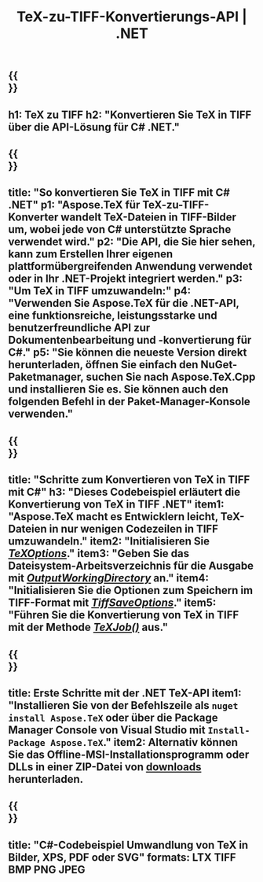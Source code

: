 ﻿---
translation: true
template: /_templates/_conversion-child-net.md
title: TeX-zu-TIFF-Konvertierungs-API | .NET
description: TeX-zu-TIFF-Konvertierungsfunktion. Integrieren Sie diese lokale .NET-Bibliothek in Ihr Projekt oder verwenden Sie plattformübergreifende Anwendungen, um TeX in TIFF zu konvertieren.
keywords: tex zu tiff api net, tex2tiff integrieren c#
url: /net/conversion/tex-to-tiff/
family: tex
platformtag: net
feature: conversion
informat: TEX
outformat: TIFF
otherformats: BMP PNG JPEG PDF SVG XPS
---


{{<section banner>}}
---
h1: TeX zu TIFF
h2: "Konvertieren Sie TeX in TIFF über die API-Lösung für C# .NET."
---

{{<section overview>}}
---
title: "So konvertieren Sie TeX in TIFF mit C# .NET"
p1: "Aspose.TeX für TeX-zu-TIFF-Konverter wandelt TeX-Dateien in TIFF-Bilder um, wobei jede von C# unterstützte Sprache verwendet wird."
p2: "Die API, die Sie hier sehen, kann zum Erstellen Ihrer eigenen plattformübergreifenden Anwendung verwendet oder in Ihr .NET-Projekt integriert werden."
p3: "Um TeX in TIFF umzuwandeln:"
p4: "Verwenden Sie Aspose.TeX für die .NET-API, eine funktionsreiche, leistungsstarke und benutzerfreundliche API zur Dokumentenbearbeitung und -konvertierung für C#."
p5: "Sie können die neueste Version direkt herunterladen, öffnen Sie einfach den NuGet-Paketmanager, suchen Sie nach Aspose.TeX.Cpp und installieren Sie es. Sie können auch den folgenden Befehl in der Paket-Manager-Konsole verwenden."
---

{{<section feature1>}}
---
title: "Schritte zum Konvertieren von TeX in TIFF mit C#"
h3: "Dieses Codebeispiel erläutert die Konvertierung von TeX in TIFF .NET"
item1: "Aspose.TeX macht es Entwicklern leicht, TeX-Dateien in nur wenigen Codezeilen in TIFF umzuwandeln."
item2: "Initialisieren Sie [*TeXOptions*](https://reference.aspose.com/tex/net/aspose.tex/texoptions/)."
item3: "Geben Sie das Dateisystem-Arbeitsverzeichnis für die Ausgabe mit [*OutputWorkingDirectory*](https://reference.aspose.com/tex/net/aspose.tex/texoptions/outputworkingdirectory/) an."
item4: "Initialisieren Sie die Optionen zum Speichern im TIFF-Format mit [*TiffSaveOptions*](https://reference.aspose.com/tex/net/aspose.tex.presentation.image/tiffsaveoptions/)."
item5: "Führen Sie die Konvertierung von TeX in TIFF mit der Methode [*TeXJob()*](https://reference.aspose.com/tex/net/aspose.tex/texjob/) aus."
---

{{<section feature2>}}
---
title: Erste Schritte mit der .NET TeX-API
item1: "Installieren Sie von der Befehlszeile als ```nuget install Aspose.TeX``` oder über die Package Manager Console von Visual Studio mit ```Install-Package Aspose.TeX```."
item2: Alternativ können Sie das Offline-MSI-Installationsprogramm oder DLLs in einer ZIP-Datei von [downloads](https://releases.aspose.com/tex/net) herunterladen.
---

{{<section widget>}}
---
title: "C#-Codebeispiel Umwandlung von TeX in Bilder, XPS, PDF oder SVG"
formats: LTX TIFF BMP PNG JPEG
---